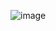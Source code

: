 ![image](https://user-images.githubusercontent.com/46083045/210064813-e2669c87-ba15-4516-b0bc-bbfe53c8452e.png)
